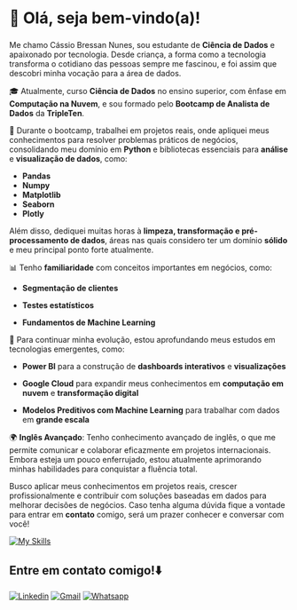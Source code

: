 # 👋 Olá, seja bem-vindo(a)!
### 
Me chamo Cássio Bressan Nunes, sou estudante de **Ciência de Dados** e apaixonado por tecnologia. Desde criança, a forma como a tecnologia transforma o cotidiano das pessoas sempre me fascinou, e foi assim que descobri minha vocação para a área de dados.

🎓 Atualmente, curso **Ciência de Dados** no ensino superior, com ênfase em **Computação na Nuvem**, e sou formado pelo **Bootcamp de Analista de Dados** da **TripleTen**.

🚀 Durante o bootcamp, trabalhei em projetos reais, onde apliquei meus conhecimentos para resolver problemas práticos de negócios, consolidando meu domínio em **Python** e bibliotecas essenciais para **análise** e **visualização de dados**, como:

- **Pandas**
- **Numpy**
- **Matplotlib**
- **Seaborn**
- **Plotly**

Além disso, dediquei muitas horas à **limpeza, transformação e pré-processamento de dados**, áreas nas quais considero ter um domínio **sólido** e meu principal ponto forte atualmente.

📊 Tenho **familiaridade** com conceitos importantes em negócios, como:

- **Segmentação de clientes**

- **Testes estatísticos**

- **Fundamentos de Machine Learning**

📌 Para continuar minha evolução, estou aprofundando meus estudos em tecnologias emergentes, como:

- **Power BI** para a construção de **dashboards interativos** e **visualizações**

- **Google Cloud** para expandir meus conhecimentos em **computação em nuvem** e **transformação digital**

- **Modelos Preditivos com Machine Learning** para trabalhar com dados em **grande escala**

🌍 **Inglês Avançado**: Tenho conhecimento avançado de inglês, o que me permite comunicar e colaborar eficazmente em projetos internacionais. Embora esteja um pouco enferrujado, estou atualmente aprimorando minhas habilidades para conquistar a fluência total.


Busco aplicar meus conhecimentos em projetos reais, crescer profissionalmente e contribuir com soluções baseadas em dados para melhorar decisões de negócios. Caso tenha alguma dúvida fique a vontade para entrar em **contato** comigo, será um prazer conhecer e conversar com você!

[![My Skills](https://skillicons.dev/icons?i=py)](https://skillicons.dev)


## Entre em contato comigo!⬇️
[![Linkedin](https://img.shields.io/badge/LinkedIn-0077B5?style=for-the-badge&logo=linkedin&logoColor=white)](https://www.linkedin.com/in/cássio-bressan-nunes/)
[![Gmail](https://img.shields.io/badge/Gmail-D14836?style=for-the-badge&logo=gmail&logoColor=white)](mailto:bressancassio@gmail.com)
[![Whatsapp](https://img.shields.io/badge/WhatsApp-25D366?style=for-the-badge&logo=whatsapp&logoColor=white)](https://wa.me/5548996003043?text=Olá+podemos+conversar?)



